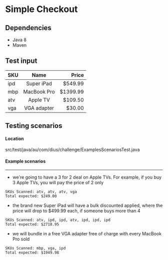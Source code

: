 # Simple Checkout

## Dependencies
 - Java 8
 - Maven

## Test input

| SKU     | Name        | Price    |
| --------|:-----------:| --------:|
| ipd     | Super iPad  | $549.99  |
| mbp     | MacBook Pro | $1399.99 |
| atv     | Apple TV    | $109.50  |
| vga     | VGA adapter | $30.00   |

## Testing scenarios

#### Location
src/test/java/au/com/dius/challenge/ExamplesScenariosTest.java

#### Example scenarios
-----------------
- we're going to have a 3 for 2 deal on Apple TVs. For example, if you buy 3 Apple TVs, you will pay the price of 2 only
```
SKUs Scanned: atv, atv, atv, vga
Total expected: $249.00
```
- the brand new Super iPad will have a bulk discounted applied, where the price will drop to $499.99 each, if someone buys more than 4
```
SKUs Scanned: atv, ipd, ipd, atv, ipd, ipd, ipd
Total expected: $2718.95
```
- we will bundle in a free VGA adapter free of charge with every MacBook Pro sold
```
SKUs Scanned: mbp, vga, ipd
Total expected: $1949.98
```
